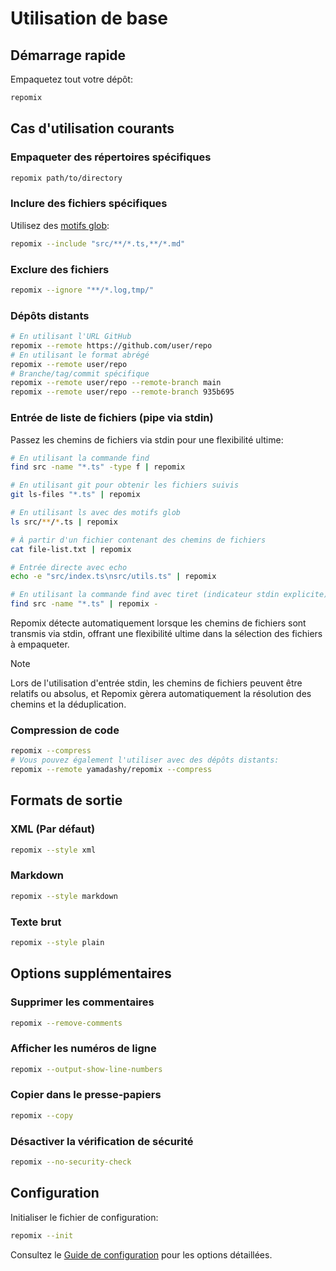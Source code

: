 # Utilisation de base

## Démarrage rapide

Empaquetez tout votre dépôt:

```bash
repomix
```

## Cas d'utilisation courants

### Empaqueter des répertoires spécifiques

```bash
repomix path/to/directory
```

### Inclure des fichiers spécifiques

Utilisez des [motifs glob](https://github.com/mrmlnc/fast-glob?tab=readme-ov-file#pattern-syntax):

```bash
repomix --include "src/**/*.ts,**/*.md"
```

### Exclure des fichiers

```bash
repomix --ignore "**/*.log,tmp/"
```

### Dépôts distants

```bash
# En utilisant l'URL GitHub
repomix --remote https://github.com/user/repo
# En utilisant le format abrégé
repomix --remote user/repo
# Branche/tag/commit spécifique
repomix --remote user/repo --remote-branch main
repomix --remote user/repo --remote-branch 935b695
```

### Entrée de liste de fichiers (pipe via stdin)

Passez les chemins de fichiers via stdin pour une flexibilité ultime:

```bash
# En utilisant la commande find
find src -name "*.ts" -type f | repomix

# En utilisant git pour obtenir les fichiers suivis
git ls-files "*.ts" | repomix

# En utilisant ls avec des motifs glob
ls src/**/*.ts | repomix

# À partir d'un fichier contenant des chemins de fichiers
cat file-list.txt | repomix

# Entrée directe avec echo
echo -e "src/index.ts\nsrc/utils.ts" | repomix

# En utilisant la commande find avec tiret (indicateur stdin explicite)
find src -name "*.ts" | repomix -
```

Repomix détecte automatiquement lorsque les chemins de fichiers sont transmis via stdin, offrant une flexibilité ultime dans la sélection des fichiers à empaqueter.

> [!NOTE]
> Lors de l'utilisation d'entrée stdin, les chemins de fichiers peuvent être relatifs ou absolus, et Repomix gèrera automatiquement la résolution des chemins et la déduplication.

### Compression de code

```bash
repomix --compress
# Vous pouvez également l'utiliser avec des dépôts distants:
repomix --remote yamadashy/repomix --compress
```

## Formats de sortie

### XML (Par défaut)

```bash
repomix --style xml
```

### Markdown

```bash
repomix --style markdown
```

### Texte brut

```bash
repomix --style plain
```

## Options supplémentaires

### Supprimer les commentaires

```bash
repomix --remove-comments
```

### Afficher les numéros de ligne

```bash
repomix --output-show-line-numbers
```

### Copier dans le presse-papiers

```bash
repomix --copy
```

### Désactiver la vérification de sécurité

```bash
repomix --no-security-check
```

## Configuration

Initialiser le fichier de configuration:

```bash
repomix --init
```

Consultez le [Guide de configuration](/fr/guide/configuration) pour les options détaillées.
